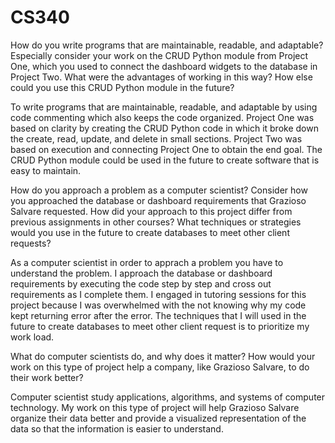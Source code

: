 # CS340

How do you write programs that are maintainable, readable, and adaptable? Especially consider your work on the CRUD Python module from Project One, which you used to connect the dashboard widgets to the database in Project Two. What were the advantages of working in this way? How else could you use this CRUD Python module in the future? 

To write programs that are maintainable, readable, and adaptable by using code commenting which also keeps the code organized. Project One was based on clarity by creating the CRUD Python code in which it broke down the create, read, update, and delete in small sections. Project Two was based on execution and connecting Project One to obtain the end goal. The CRUD Python module could be used in the future to create software that is easy to maintain. 

How do you approach a problem as a computer scientist? Consider how you approached the database or dashboard requirements that Grazioso Salvare requested. How did your approach to this project differ from previous assignments in other courses? What techniques or strategies would you use in the future to create databases to meet other client requests? 

As a computer scientist in order to apprach a problem you have to understand the problem. I approach the database or dashboard requirements by executing the code step by step and cross out requirements as I complete them. I engaged in tutoring sessions for this project because I was overwhelmed with the not knowing why my code kept returning error after the error. The techniques that I will used in the future to create databases to meet other client request is to prioritize my work load.

What do computer scientists do, and why does it matter? How would your work on this type of project help a company, like Grazioso Salvare, to do their work better? 

Computer scientist study applications, algorithms, and systems of computer technology. My work on this type of project will help Grazioso Salvare organize their data better and provide a visualized representation of the data so that the information is easier to understand. 
